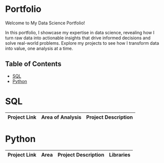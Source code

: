 # Portfolio

Welcome to My Data Science Portfolio!

In this portfolio, I showcase my expertise in data science, revealing how I turn raw data into actionable insights that drive informed decisions and solve real-world problems. Explore my projects to see how I transform data into value, one analysis at a time.

## Table of Contents
- [SQL](#sql)
- [Python](#python)

# SQL
| Project Link | Area of Analysis | Project Description | 
|---|---|---|

# Python
| Project Link | Area | Project Description | Libraries |    
|---|---|---|---|
